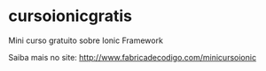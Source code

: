 # cursoionicgratis
Mini curso gratuito sobre Ionic Framework

Saiba mais no site: http://www.fabricadecodigo.com/minicursoionic
